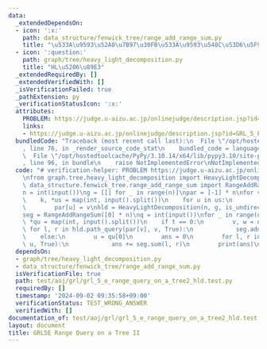 ```yaml
---
data:
  _extendedDependsOn:
  - icon: ':x:'
    path: data_structure/fenwick_tree/range_add_range_sum.py
    title: "\u533A\u9593\u52A0\u7B97\u30FB\u533A\u9593\u548C\u53D6\u5F97"
  - icon: ':question:'
    path: graph/tree/heavy_light_decomposition.py
    title: "HL\u5206\u89E3"
  _extendedRequiredBy: []
  _extendedVerifiedWith: []
  _isVerificationFailed: true
  _pathExtension: py
  _verificationStatusIcon: ':x:'
  attributes:
    PROBLEM: https://judge.u-aizu.ac.jp/onlinejudge/description.jsp?id=GRL_5_E
    links:
    - https://judge.u-aizu.ac.jp/onlinejudge/description.jsp?id=GRL_5_E
  bundledCode: "Traceback (most recent call last):\n  File \"/opt/hostedtoolcache/PyPy/3.10.14/x64/lib/pypy3.10/site-packages/onlinejudge_verify/documentation/build.py\"\
    , line 76, in _render_source_code_stat\n    bundled_code = language.bundle(\n\
    \  File \"/opt/hostedtoolcache/PyPy/3.10.14/x64/lib/pypy3.10/site-packages/onlinejudge_verify/languages/python.py\"\
    , line 96, in bundle\n    raise NotImplementedError\nNotImplementedError\n"
  code: "# verification-helper: PROBLEM https://judge.u-aizu.ac.jp/onlinejudge/description.jsp?id=GRL_5_E\n\
    \nfrom graph.tree.heavy_light_decomposition import HeavyLightDecomposition\nfrom\
    \ data_structure.fenwick_tree.range_add_range_sum import RangeAddRangeSum\n\n\
    n = int(input())\ng = [[] for _ in range(n)]\npar = [-1] * n\nfor v in range(n):\n\
    \    k, *us = map(int, input().split())\n    for u in us:\n        g[v].append(u)\n\
    \        par[u] = v\nhld = HeavyLightDecomposition(n, g, is_undirect=False)\n\
    seg = RangeAddRangeSum([0] * n)\nq = int(input())\nfor _ in range(q):\n    t,\
    \ *qu = map(int, input().split())\n    if t == 0:\n        v, w = qu\n       \
    \ for l, r in hld.path_query(par[v], v, True):\n            seg.add(l, r, w)\n\
    \    else:\n        u = qu[0]\n        ans = 0\n        for l, r in hld.path_query(0,\
    \ u, True):\n            ans += seg.sum(l, r)\n        print(ans)\n"
  dependsOn:
  - graph/tree/heavy_light_decomposition.py
  - data_structure/fenwick_tree/range_add_range_sum.py
  isVerificationFile: true
  path: test/aoj/grl/grl_5_e_range_query_on_a_tree2_hld.test.py
  requiredBy: []
  timestamp: '2024-09-02 09:35:58+09:00'
  verificationStatus: TEST_WRONG_ANSWER
  verifiedWith: []
documentation_of: test/aoj/grl/grl_5_e_range_query_on_a_tree2_hld.test.py
layout: document
title: GRL5E Range Query on a Tree II
---
```


